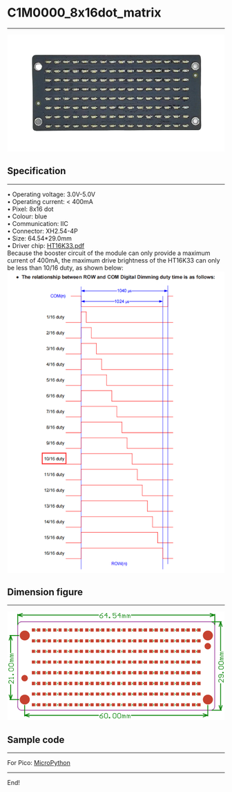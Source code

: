 # C1M0000_8x16dot_matrix        
------------------------
![Img](./img/3img.png)    

## Specification    
----------------  
• Operating voltage: 3.0V-5.0V      
• Operating current: < 400mA      
• Pixel: 8x16 dot       
• Colour: blue      
• Communication: IIC     
• Connector: XH2.54-4P      
• Size: 64.54\*29.0mm       
• Driver chip: [HT16K33.pdf](./pdf/ht16k33.PDF)          
Because the booster circuit of the module can only provide a maximum current of 400mA, the maximum drive brightness of the HT16K33 can only be less than 10/16 duty, as shown below:         
![Img](./img/1img.png)        

## Dimension figure      
-------------------  
![Img](./img/2img.png)      

## Sample code     
-------------- 
For Pico: [MicroPython](https://github.com/Mosiwi/Mosiwi-space-station-kit-for-pico/blob/main/MicroPython/Mosiwi_lib_examples/Mosiwi_dotmatrix.py)   

----
End!     

